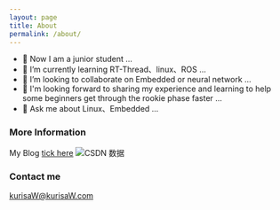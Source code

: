 ```yaml
---
layout: page
title: About
permalink: /about/
---
```


- 🔭 Now I am a junior student ...
- 🌱 I’m currently learning RT-Thread、linux、ROS ...
- 👯 I’m looking to collaborate on Embedded or neural network ...
- 🤔 I'm looking forward to sharing my experience and learning to help some beginners get through the rookie phase faster ...
- 💬 Ask me about Linux、Embedded ...

### More Information

My Blog [tick here](https://blog.csdn.net/qq_56914146)
![CSDN 数据](https://stats.justsong.cn/api/csdn?id=qq_56914146)

### Contact me

[kurisaW@kurisaW.com](yifang.wangyq@qq.com)
